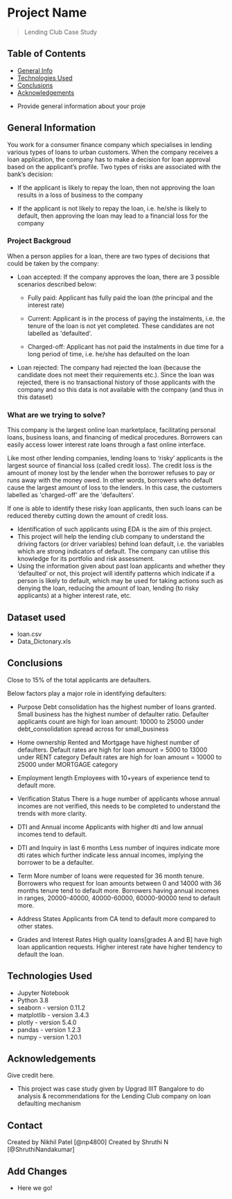 # Project Name
> Lending Club Case Study


## Table of Contents
* [General Info](#general-information)
* [Technologies Used](#technologies-used)
* [Conclusions](#conclusions)
* [Acknowledgements](#acknowledgements)

- Provide general information about your proje
## General Information
You work for a consumer finance company which specialises in lending various types of loans to urban customers. When the company receives a loan application, the company has to make a decision for loan approval based on the applicant’s profile. Two types of risks are associated with the bank’s decision:

 * If the applicant is likely to repay the loan, then not approving the loan results in a loss of business to the company

 * If the applicant is not likely to repay the loan, i.e. he/she is likely to default, then approving the loan may lead to a financial loss for the company
 
### Project Backgroud
When a person applies for a loan, there are two types of decisions that could be taken by the company:

* Loan accepted: If the company approves the loan, there are 3 possible scenarios described below:

    * Fully paid: Applicant has fully paid the loan (the principal and the interest rate)

    * Current: Applicant is in the process of paying the instalments, i.e. the tenure of the loan is not yet completed. These candidates are not labelled as 'defaulted'.

    * Charged-off: Applicant has not paid the instalments in due time for a long period of time, i.e. he/she has defaulted on the loan 

* Loan rejected: The company had rejected the loan (because the candidate does not meet their requirements etc.). Since the loan was rejected, there is no transactional history of those applicants with the company and so this data is not available with the company (and thus in this dataset)

### What are we trying to solve?

This company is the largest online loan marketplace, facilitating personal loans, business loans, and financing of medical procedures. Borrowers can easily access lower interest rate loans through a fast online interface. 

Like most other lending companies, lending loans to ‘risky’ applicants is the largest source of financial loss (called credit loss). The credit loss is the amount of money lost by the lender when the borrower refuses to pay or runs away with the money owed. In other words, borrowers who default cause the largest amount of loss to the lenders. In this case, the customers labelled as 'charged-off' are the 'defaulters'. 

If one is able to identify these risky loan applicants, then such loans can be reduced thereby cutting down the amount of credit loss. 

* Identification of such applicants using EDA is the aim of this project.
* This project will help the lending club company to understand the driving factors (or driver variables) behind loan default, i.e. the variables which are strong indicators of default.  The company can utilise this knowledge for its portfolio and risk assessment.
* Using the information given about past loan applicants and whether they ‘defaulted’ or not, this project will identify patterns which indicate if a person is likely to default, which may be used for taking actions such as denying the loan, reducing the amount of loan, lending (to risky applicants) at a higher interest rate, etc.

## Dataset used
* loan.csv
* Data_Dictonary.xls

## Conclusions
Close to 15% of the total applicants are defaulters.

Below factors play a major role in identifying defaulters:

* Purpose
     Debt consolidation has the highest number of loans granted.
     Small business has the highest number of defaulter ratio.
     Defaulter applicants count are high for loan amount:
        10000 to 25000 under debt_consolidation
        spread across for small_business

* Home ownership
    Rented and Mortgage have highest number of defaulters.
    Default rates are high for loan amount = 5000 to 13000 under RENT category
    Default rates are high for loan amount = 10000 to 25000 under MORTGAGE category

* Employment length
    Employees with 10+years of experience tend to default more.

* Verification Status
    There is a huge number of applicants whose annual incomes are not verified, this needs to be completed to understand the trends with more clarity.

* DTI and Annual income
    Applicants with higher dti and low annual incomes tend to default.


* DTI and Inquiry in last 6 months
    Less number of inquires indicate more dti rates which further indicate less annual incomes, implying the borrower to be a defaulter.

* Term
    More number of loans were requested for 36 month tenure.
    Borrowers who request for loan amounts between 0 and 14000 with 36 months tenure tend to default more.
    Borrowers having annual incomes in ranges, 20000-40000, 40000-60000, 60000-90000 tend to default more.

* Address States
    Applicants from CA tend to default more compared to other states.

* Grades and Interest Rates
    High quality loans[grades A and B] have high loan applicantion requests.
    Higher interest rate have higher tendency to default the loan.

## Technologies Used
- Jupyter Notebook
- Python 3.8
- seaborn - version 0.11.2
- matplotlib - version 3.4.3
- plotly - version 5.4.0
- pandas - version 1.2.3
- numpy - version 1.20.1

## Acknowledgements
Give credit here.
- This project was case study given by Upgrad IIIT Bangalore to do analysis & recommendations for the Lending Club company on loan defaulting mechanism

## Contact
Created by Nikhil Patel [@np4800]
Created by Shruthi N [@ShruthiNandakumar]


<!-- Optional -->
<!-- ## License -->
<!-- This project is open source and available under the [... License](). -->

<!-- You don't have to include all sections - just the one's relevant to your project -->


## Add Changes
* Here we go!
